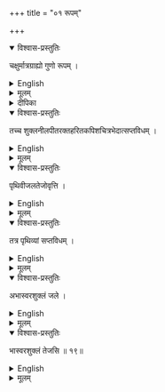 +++
title = "०१ रूपम्"

+++

<details open><summary>विश्वास-प्रस्तुतिः</summary>

चक्षुर्मात्रग्राह्यो गुणो रूपम् ।
</details>

<details><summary>English</summary>

The quality that can be cognized only by eye or occular sense organ is called colour (form)
</details>

<details><summary>मूलम्</summary>

चक्षुर्मात्रग्राह्यो गुणो रूपम् ।
</details>

<details><summary>दीपिका</summary>

रूपं लक्षयति **चक्षुरिति**। सङ्ख्यादावतिव्याप्तिवारणाय मात्रपदम्। रूपत्वेऽतिव्याप्तिवारणाय गुणपदम्। नन्वव्याप्यवृत्तिनीलादिसमुदाय एव चित्ररूपमिति चेत् न। रूपस्य व्याप्यवृत्तित्वनियमात्। ननु चित्रपटे अवयवरूपस्यैव प्रतीतिरिति चेत् न। रूपरहितत्वेन पटस्याप्रत्यक्षत्वप्रसङ्गात्। न च रूपवत्समवेतत्वं प्रत्यक्षत्वप्रयोजकं गौरवात्। तस्मात्पटस्य प्रत्यक्षत्वान्यथानुपपत्या चित्ररोपसिद्धिः। रूपस्याश्रयमाह **पृथिवीति**। आश्रयं विभज्य दर्शयति **तत्रेति**।
</details>


<details open><summary>विश्वास-प्रस्तुतिः</summary>

तच्च शुक्लनीलपीतरक्तहरितकपिशचित्रभेदात्सप्तविधम् ।
</details>

<details><summary>English</summary>

And this quality is of 7 kinds, through these differences, white, blue, yellow, red, green, brown and variegated.
</details>

<details><summary>मूलम्</summary>

तच्च शुक्लनीलपीतरक्तहरितकपिशचित्रभेदात्सप्तविधम् ।
</details>


<details open><summary>विश्वास-प्रस्तुतिः</summary>

पृथिवीजलतेजोवृत्ति ।
</details>

<details><summary>English</summary>

This quality Colour resides in Earth, Water and Light
</details>

<details><summary>मूलम्</summary>

पृथिवीजलतेजोवृत्ति ।
</details>


<details open><summary>विश्वास-प्रस्तुतिः</summary>

तत्र पृथिव्यां सप्तविधम् ।
</details>

<details><summary>English</summary>

In Earth, it is of all 7 kinds.
</details>

<details><summary>मूलम्</summary>

तत्र पृथिव्यां सप्तविधम् ।
</details>


<details open><summary>विश्वास-प्रस्तुतिः</summary>

अभास्वरशुक्लं जले ।
</details>

<details><summary>English</summary>

In water, it is non-brilliant white
</details>

<details><summary>मूलम्</summary>

अभास्वरशुक्लं जले ।
</details>


<details open><summary>विश्वास-प्रस्तुतिः</summary>

भास्वरशुक्लं तेजसि ॥ १९॥
</details>

<details><summary>English</summary>

In light it is brilliant white
</details>

<details><summary>मूलम्</summary>

भास्वरशुक्लं तेजसि ॥ १९॥
</details>
